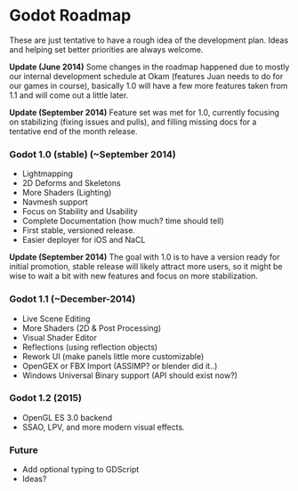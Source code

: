 # Godot Roadmap

These are just tentative to have a rough idea of the development plan. Ideas and helping set better priorities are always welcome.

**Update (June 2014)** Some changes in the roadmap happened due to mostly our internal development schedule at Okam (features Juan needs to do for our games in course), basically 1.0 will have a few more features taken from 1.1 and will come out a little later.

**Update (September 2014)** Feature set was met for 1.0, currently focusing on stabilizing (fixing issues and pulls), and filling missing docs for a tentative end of the month release.


### Godot 1.0 (stable) (~September 2014)

* Lightmapping
* 2D Deforms and Skeletons
* More Shaders (Lighting)
* Navmesh support
* Focus on Stability and Usability
* Complete Documentation (how much? time should tell)
* First stable, versioned release.
* Easier deployer for iOS and NaCL

**Update (September 2014)** The goal with 1.0 is to have a version ready for initial promotion, stable release will likely attract more users, so it might be wise to wait a bit with new features and focus on more stabilization.

### Godot 1.1 (~December-2014)

* Live Scene Editing
* More Shaders (2D & Post Processing)
* Visual Shader Editor
* Reflections (using reflection objects)
* Rework UI (make panels little more customizable)
* OpenGEX or FBX Import (ASSIMP? or blender did it..)
* Windows Universal Binary support (API should exist now?)

### Godot 1.2 (2015)

* OpenGL ES 3.0 backend
* SSAO, LPV, and more modern visual effects.

### Future

* Add optional typing to GDScript
* Ideas?